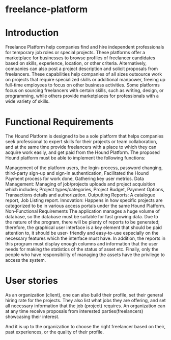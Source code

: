 # freelance-platform

# Introduction
Freelance Platform help companies find and hire independent professionals for temporary job roles or special projects. These platforms offer a marketplace for businesses to browse profiles of freelancer candidates based on skills, experience, location, or other criteria. Alternatively, companies can also post a project description and solicit proposals from freelancers. These capabilities help companies of all sizes outsource work on projects that require specialized skills or additional manpower, freeing up full-time employees to focus on other business activities. Some platforms focus on sourcing freelancers with certain skills, such as writing, design, or programming, while others provide marketplaces for professionals with a wide variety of skills.


# Functional Requirements
The Hound Platform is designed to be a sole platform that helps companies seek professional to expert skills for their projects or team collaboration, and at the same time provide freelancers with a place to which they can acquire work easily, and get paid from the Hound Platform. The proposed Hound platform must be able to implement the following functions:

Management of the platform users, the login-process, password changing, third-party sign-up and sign-in authentication, Facilitated the Hound Payment process for work done, Gathering key user metrics.
Data Management: Managing of job/projects uploads and project acquisition which includes; Project types/categories, Project Budget, Payment Options, Transactions details and authorization.
Outputting Reports: A catalogue report, Job Listing report.
Innovation: Happens in how specific projects are categorized to be in various access portals under the same Hound Platform.
Non-Functional Requirements
The application manages a huge volume of database, so the database must be suitable for fast growing data. Due to the nature of the program, there will be plenty of reports to be generated; therefore, the graphical user interface is a key element that should be paid attention to, it should be user- friendly and easy-to-use especially on the necessary features which the interface must have. In addition, the reports in this program must display enough columns and information that the user needs for making the statistics of the status of asset etc. Finally, only the people who have responsibility of managing the assets have the privilege to access the system.

# User stories
As an organization (client), one can also build their profile, set their general hiring rate for the projects. They also list what jobs they are offering, and set all necessary information that the job (project) requires. An organization can at any time receive proposals from interested parties(freelancers) showcasing their interest.

And it is up to the organization to choose the right freelancer based on their, past experiences, or the quality of their profile.
